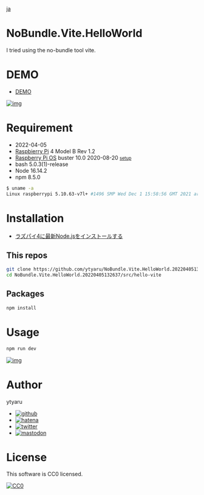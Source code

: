 [ja](./README.ja.md)

# NoBundle.Vite.HelloWorld

I tried using the no-bundle tool vite.

# DEMO

* [DEMO][]

[![img]][DEMO]

[img]:https://cdn-ak.f.st-hatena.com/images/fotolife/y/ytyaru/20220405/20220405125949.png
[DEMO]:https://ytyaru.github.io/NoBundle.Vite.HelloWorld.20220405132637/

# Requirement

* <time datetime="2022-04-05T13:26:21+0900">2022-04-05</time>
* [Raspbierry Pi](https://ja.wikipedia.org/wiki/Raspberry_Pi) 4 Model B Rev 1.2
* [Raspberry Pi OS](https://ja.wikipedia.org/wiki/Raspbian) buster 10.0 2020-08-20 <small>[setup](http://ytyaru.hatenablog.com/entry/2020/10/06/111111)</small>
* bash 5.0.3(1)-release
* Node 16.14.2
* npm 8.5.0

```sh
$ uname -a
Linux raspberrypi 5.10.63-v7l+ #1496 SMP Wed Dec 1 15:58:56 GMT 2021 armv7l GNU/Linux
```

# Installation

* [ラズパイ4に最新Node.jsをインストールする](https://ytyaru.hatenablog.com/entry/2020/01/10/222222)

## This repos

```sh
git clone https://github.com/ytyaru/NoBundle.Vite.HelloWorld.20220405132637
cd NoBundle.Vite.HelloWorld.20220405132637/src/hello-vite
```

## Packages

```sh
npm install
```


# Usage

```sh
npm run dev
```

[![img]][DEMO]

# Author

ytyaru

* [![github](http://www.google.com/s2/favicons?domain=github.com)](https://github.com/ytyaru "github")
* [![hatena](http://www.google.com/s2/favicons?domain=www.hatena.ne.jp)](http://ytyaru.hatenablog.com/ytyaru "hatena")
* [![twitter](http://www.google.com/s2/favicons?domain=twitter.com)](https://twitter.com/ytyaru1 "twitter")
* [![mastodon](http://www.google.com/s2/favicons?domain=mstdn.jp)](https://mstdn.jp/web/accounts/233143 "mastdon")

# License

This software is CC0 licensed.

[![CC0](http://i.creativecommons.org/p/zero/1.0/88x31.png "CC0")](http://creativecommons.org/publicdomain/zero/1.0/deed.en)


